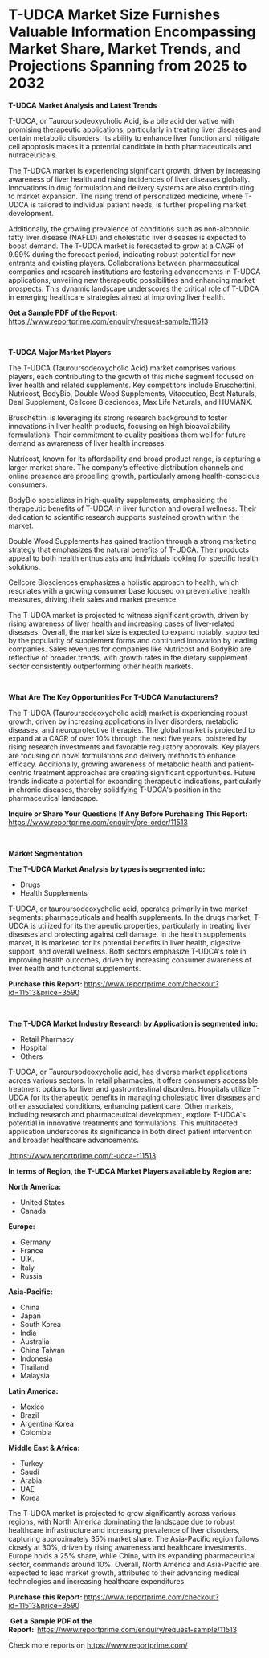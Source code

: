 <p><h1>T-UDCA Market Size Furnishes Valuable Information Encompassing Market Share, Market Trends, and Projections Spanning from 2025 to 2032</h1></p><p><strong>T-UDCA Market Analysis and Latest Trends</strong></p>
<p><p>T-UDCA, or Tauroursodeoxycholic Acid, is a bile acid derivative with promising therapeutic applications, particularly in treating liver diseases and certain metabolic disorders. Its ability to enhance liver function and mitigate cell apoptosis makes it a potential candidate in both pharmaceuticals and nutraceuticals.</p><p>The T-UDCA market is experiencing significant growth, driven by increasing awareness of liver health and rising incidences of liver diseases globally. Innovations in drug formulation and delivery systems are also contributing to market expansion. The rising trend of personalized medicine, where T-UDCA is tailored to individual patient needs, is further propelling market development.</p><p>Additionally, the growing prevalence of conditions such as non-alcoholic fatty liver disease (NAFLD) and cholestatic liver diseases is expected to boost demand. The T-UDCA market is forecasted to grow at a CAGR of 9.99% during the forecast period, indicating robust potential for new entrants and existing players. Collaborations between pharmaceutical companies and research institutions are fostering advancements in T-UDCA applications, unveiling new therapeutic possibilities and enhancing market prospects. This dynamic landscape underscores the critical role of T-UDCA in emerging healthcare strategies aimed at improving liver health.</p></p>
<p><strong>Get a Sample PDF of the Report:&nbsp;</strong> <a href="https://www.reportprime.com/enquiry/request-sample/11513?utm_campaign=2737&utm_medium=2&utm_source=Github&utm_content=ia&utm_term=20032025&utm_id=t-udca">https://www.reportprime.com/enquiry/request-sample/11513</a></p>
<p>&nbsp;</p>
<p><strong>T-UDCA Major Market Players</strong></p>
<p><p>The T-UDCA (Tauroursodeoxycholic Acid) market comprises various players, each contributing to the growth of this niche segment focused on liver health and related supplements. Key competitors include Bruschettini, Nutricost, BodyBio, Double Wood Supplements, Vitaceutico, Best Naturals, Deal Supplement, Cellcore Biosciences, Max Life Naturals, and HUMANX.</p><p>Bruschettini is leveraging its strong research background to foster innovations in liver health products, focusing on high bioavailability formulations. Their commitment to quality positions them well for future demand as awareness of liver health increases.</p><p>Nutricost, known for its affordability and broad product range, is capturing a larger market share. The company’s effective distribution channels and online presence are propelling growth, particularly among health-conscious consumers.</p><p>BodyBio specializes in high-quality supplements, emphasizing the therapeutic benefits of T-UDCA in liver function and overall wellness. Their dedication to scientific research supports sustained growth within the market.</p><p>Double Wood Supplements has gained traction through a strong marketing strategy that emphasizes the natural benefits of T-UDCA. Their products appeal to both health enthusiasts and individuals looking for specific health solutions.</p><p>Cellcore Biosciences emphasizes a holistic approach to health, which resonates with a growing consumer base focused on preventative health measures, driving their sales and market presence.</p><p>The T-UDCA market is projected to witness significant growth, driven by rising awareness of liver health and increasing cases of liver-related diseases. Overall, the market size is expected to expand notably, supported by the popularity of supplement forms and continued innovation by leading companies. Sales revenues for companies like Nutricost and BodyBio are reflective of broader trends, with growth rates in the dietary supplement sector consistently outperforming other health markets.</p></p>
<p>&nbsp;</p>
<p><strong>What Are The Key Opportunities For T-UDCA Manufacturers?</strong></p>
<p><p>The T-UDCA (Tauroursodeoxycholic acid) market is experiencing robust growth, driven by increasing applications in liver disorders, metabolic diseases, and neuroprotective therapies. The global market is projected to expand at a CAGR of over 10% through the next five years, bolstered by rising research investments and favorable regulatory approvals. Key players are focusing on novel formulations and delivery methods to enhance efficacy. Additionally, growing awareness of metabolic health and patient-centric treatment approaches are creating significant opportunities. Future trends indicate a potential for expanding therapeutic indications, particularly in chronic diseases, thereby solidifying T-UDCA's position in the pharmaceutical landscape.</p></p>
<p><strong>Inquire or Share Your Questions If Any Before Purchasing This Report:</strong> <a href="https://www.reportprime.com/enquiry/pre-order/11513?utm_campaign=2737&utm_medium=2&utm_source=Github&utm_content=ia&utm_term=20032025&utm_id=t-udca">https://www.reportprime.com/enquiry/pre-order/11513</a></p>
<p>&nbsp;</p>
<p><strong>Market Segmentation</strong></p>
<p><strong>The T-UDCA Market Analysis by types is segmented into:</strong></p>
<p><ul><li>Drugs</li><li>Health Supplements</li></ul></p>
<p><p>T-UDCA, or tauroursodeoxycholic acid, operates primarily in two market segments: pharmaceuticals and health supplements. In the drugs market, T-UDCA is utilized for its therapeutic properties, particularly in treating liver diseases and protecting against cell damage. In the health supplements market, it is marketed for its potential benefits in liver health, digestive support, and overall wellness. Both sectors emphasize T-UDCA's role in improving health outcomes, driven by increasing consumer awareness of liver health and functional supplements.</p></p>
<p><strong>Purchase this Report:&nbsp;</strong><a href="https://www.reportprime.com/checkout?id=11513&price=3590&utm_campaign=2737&utm_medium=2&utm_source=Github&utm_content=ia&utm_term=20032025&utm_id=t-udca">https://www.reportprime.com/checkout?id=11513&price=3590</a></p>
<p>&nbsp;</p>
<p><strong>The T-UDCA Market Industry Research by Application is segmented into:</strong></p>
<p><ul><li>Retail Pharmacy</li><li>Hospital</li><li>Others</li></ul></p>
<p><p>T-UDCA, or Tauroursodeoxycholic acid, has diverse market applications across various sectors. In retail pharmacies, it offers consumers accessible treatment options for liver and gastrointestinal disorders. Hospitals utilize T-UDCA for its therapeutic benefits in managing cholestatic liver diseases and other associated conditions, enhancing patient care. Other markets, including research and pharmaceutical development, explore T-UDCA's potential in innovative treatments and formulations. This multifaceted application underscores its significance in both direct patient intervention and broader healthcare advancements.</p></p>
<p><a href="https://www.reportprime.com/t-udca-r11513?utm_campaign=2737&utm_medium=2&utm_source=Github&utm_content=ia&utm_term=20032025&utm_id=t-udca">&nbsp;https://www.reportprime.com/t-udca-r11513</a></p>
<p><strong>In terms of Region, the T-UDCA Market Players available by Region are:</strong></p>
<p>
    <p> <strong> North America: </strong>
        <ul>
            <li>United States</li>
            <li>Canada</li>
        </ul>
        </p> 
    <p> <strong> Europe: </strong>
        <ul>
            <li>Germany</li>
            <li>France</li>
            <li>U.K.</li>
            <li>Italy</li>
            <li>Russia</li>
        </ul>
        </p> 
    <p> <strong> Asia-Pacific: </strong>
        <ul>
            <li>China</li>
            <li>Japan</li>
            <li>South Korea</li>
            <li>India</li>
            <li>Australia</li>
            <li>China Taiwan</li>
            <li>Indonesia</li>
            <li>Thailand</li>
            <li>Malaysia</li>
        </ul>
        </p> 
    <p> <strong> Latin America: </strong>
        <ul>
            <li>Mexico</li>
            <li>Brazil</li>
            <li>Argentina Korea</li>
            <li>Colombia</li>
        </ul>
        </p> 
    <p> <strong> Middle East & Africa: </strong>
        <ul>
            <li>Turkey</li>
            <li>Saudi</li>
            <li>Arabia</li>
            <li>UAE</li>
            <li>Korea</li>
        </ul>
    </p>
    </p>
<p><p>The T-UDCA market is projected to grow significantly across various regions, with North America dominating the landscape due to robust healthcare infrastructure and increasing prevalence of liver disorders, capturing approximately 35% market share. The Asia-Pacific region follows closely at 30%, driven by rising awareness and healthcare investments. Europe holds a 25% share, while China, with its expanding pharmaceutical sector, commands around 10%. Overall, North America and Asia-Pacific are expected to lead market growth, attributed to their advancing medical technologies and increasing healthcare expenditures.</p></p>
<p><strong>Purchase this Report: </strong><a href="https://www.reportprime.com/checkout?id=11513&price=3590&utm_campaign=2737&utm_medium=2&utm_source=Github&utm_content=ia&utm_term=20032025&utm_id=t-udca">https://www.reportprime.com/checkout?id=11513&price=3590</a></p>
<p>&nbsp;<strong>Get a Sample PDF of the Report:&nbsp;&nbsp;</strong><a href="https://www.reportprime.com/enquiry/request-sample/11513?utm_campaign=2737&utm_medium=2&utm_source=Github&utm_content=ia&utm_term=20032025&utm_id=t-udca">https://www.reportprime.com/enquiry/request-sample/11513</a></p>
<p><strong></strong></p>
<p>Check more reports on <a href="https://www.reportprime.com/?utm_campaign=2737&utm_medium=2&utm_source=Github&utm_content=ia&utm_term=20032025&utm_id=t-udca">https://www.reportprime.com/</a></p>